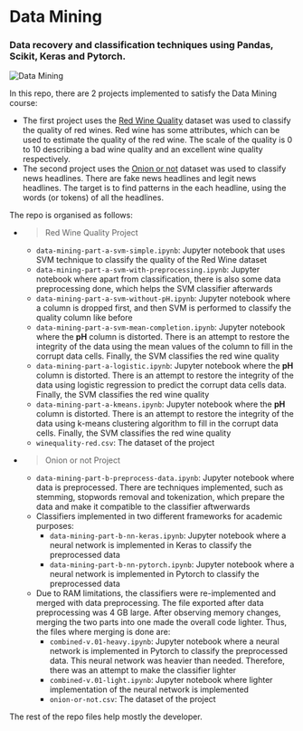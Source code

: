 # Data Mining

### Data recovery and classification techniques using Pandas, Scikit, Keras and Pytorch. 

![Data Mining](https://kromerbigdata.files.wordpress.com/2013/11/bloggalazy.png)

In this repo, there are 2 projects implemented to satisfy the Data Mining course: 
* The first project uses the [Red Wine Quality](https://www.kaggle.com/uciml/red-wine-quality-cortez-et-al-2009) dataset was used to classify the quality of red wines. Red wine has some attributes, which can be used to estimate the quality of the red wine. The scale of the quality is 0 to 10 describing a bad wine quality and an excellent wine quality respectively.
* The second project uses the [Onion or not](https://www.kaggle.com/chrisfilo/onion-or-not) dataset was used to classify news headlines. There are fake news headlines and legit news headlines. The target is to find patterns in the each headline, using the words (or tokens) of all the headlines.  

The repo is organised as follows:
* > Red Wine Quality Project
    * `data-mining-part-a-svm-simple.ipynb`: Jupyter notebook that uses SVM technique to classify the quality of the Red Wine dataset
    * `data-mining-part-a-svm-with-preprocessing.ipynb`: Jupyter notebook where apart from classification, there is also some data preprocessing done, which helps the SVM classifier afterwards
    * `data-mining-part-a-svm-without-pH.ipynb`: Jupyter notebook where a column is dropped first, and then SVM is performed to classify the quality column like before
    * `data-mining-part-a-svm-mean-completion.ipynb`: Jupyter notebook where the __pH__ column is distorted. There is an attempt to restore the integrity of the data using the mean values of the column to fill in the corrupt data cells. Finally, the SVM classifies the red wine quality
    * `data-mining-part-a-logistic.ipynb`: Jupyter notebook where the __pH__ column is distorted. There is an attempt to restore the integrity of the data using logistic regression to predict the corrupt data cells data. Finally, the SVM classifies the red wine quality
    * `data-mining-part-a-kmeans.ipynb`: Jupyter notebook where the __pH__ column is distorted. There is an attempt to restore the integrity of the data using k-means clustering algorithm to fill in the corrupt data cells. Finally, the SVM classifies the red wine quality
    * `winequality-red.csv`: The dataset of the project 
* > Onion or not Project
    * `data-mining-part-b-preprocess-data.ipynb`: Jupyter notebook where data is preprocessed. There are techniques implemented, such as stemming, stopwords removal and tokenization, which prepare the data and make it compatible to the classifier aftwerwards
    * Classifiers implemented in two different frameworks for academic purposes:
        * `data-mining-part-b-nn-keras.ipynb`: Jupyter notebook where a neural network is implemented in Keras to classify the preprocessed data
        * `data-mining-part-b-nn-pytorch.ipynb`: Jupyter notebook where a neural network is implemented in Pytorch to classify the preprocessed data
    * Due to RAM limitations, the classifiers were re-implemented and merged with data preprocessing. The file exported after data preprocessing was 4 GB large. After observing memory changes, merging the two parts into one made the overall code lighter. Thus, the files where merging is done are:
        * `combined-v.01-heavy.ipynb`: Jupyter notebook where a neural network is implemented in Pytorch to classify the preprocessed data. This neural network was heavier than needed. Therefore, there was an attempt to make the classifier lighter
        * `combined-v.01-light.ipynb`: Jupyter notebook where lighter implementation of the neural network is implemented
        * `onion-or-not.csv`: The dataset of the project

The rest of the repo files help mostly the developer.
 
    

